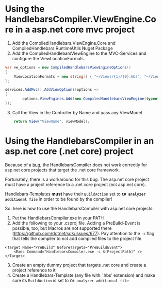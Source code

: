 ﻿# Using the HandlebarsCompiler.ViewEngine.Core in a asp.net core mvc project

1. Add the CompiledHandlebars.ViewEngine.Core and CompiledHandlebars.RuntimeUtils Nuget Package
2. Add the CompiledHandlebarsViewEngine to the MVC-Services and configure the ViewLocationFormats.
```csharp
var ve_options = new CompiledHandlebarsViewEngineOptions()
{
	ViewLocationFormats = new string[] { "~/Views/{1}/{0}.hbs", "~/Views/{0}.hbs", "~/{0}.hbs" 
};

services.AddMvc().AddViewOptions(options =>
{
		options.ViewEngines.Add(new CompiledHandlebarsViewEngine(typeof(Startup).GetTypeInfo().Assembly, ve_options));
});
```	
3. Call the View in the Controller by Name and pass any ViewModel
```csharp
	return View("ViewName", viewModel);
```

# Using the HandlebarsCompiler in an asp.net core (.net core) project

Because of a [bug](https://github.com/dotnet/roslyn/issues/20808), the HandlebarsCompiler does not work correctly for asp.net core projects that target the .net core framework.

Fortunately, there is a workaround for this bug.
The asp.net core project must have a project reference to a .net core project (not asp.net core).

Handlebars-Templates **must** have their `BuildAction` set to **`C# analyzer additional file`** in order to be found by the compiler!

So: here is how to use the HandlebarsCompiler with asp.net core projects:
1. Put the HandlebarsCompiler.exe in your PATH
2. Add the following to your .csproj file. Adding a PreBuild-Event is possible, too, but Macros are not supported there (https://github.com/dotnet/sdk/issues/677).
Pay attention to the `-c` flag that tells the compiler to not add compiled files to the project file.
```
<Target Name="PreBuild" BeforeTargets="PreBuildEvent">
	<Exec Command="HandlebarsCompiler.exe -c $(ProjectPath)" />
</Target>
```
3. Create an empty dummy project that targets .net core and create a project reference to it
4. Create a Handlebars-Template (any file with '.hbs' extension) and make sure its `BuildAction` is set to `C# analyzer additional file`
